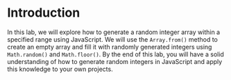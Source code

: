 # Introduction

In this lab, we will explore how to generate a random integer array within a specified range using JavaScript. We will use the `Array.from()` method to create an empty array and fill it with randomly generated integers using `Math.random()` and `Math.floor()`. By the end of this lab, you will have a solid understanding of how to generate random integers in JavaScript and apply this knowledge to your own projects.
